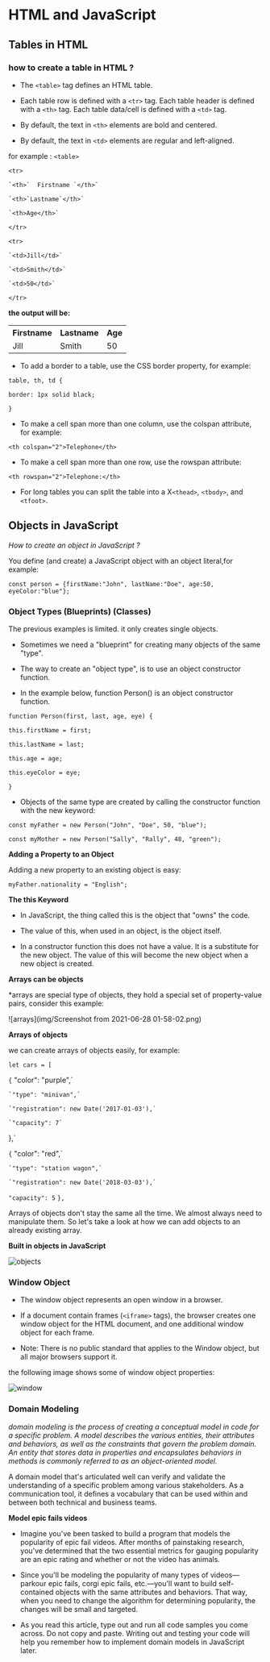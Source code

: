 # HTML and JavaScript
## Tables in HTML
### how to create a table in HTML ?
- The `<table>` tag defines an HTML table.

- Each table row is defined with a `<tr>` tag. Each table header is defined with a `<th>` tag. Each table data/cell is defined with a `<td>` tag.

- By default, the text in `<th>` elements are bold and centered.

- By default, the text in `<td>` elements are regular and left-aligned.

for example :
 `<table>`

  `<tr>`
    
    `<th>`  Firstname `</th>`

    `<th>`Lastname`</th>`

    `<th>Age</th>`

  `</tr>`

  `<tr>`

    `<td>Jill</td>`

    `<td>Smith</td>`

    `<td>50</td>`

  `</tr>`
  
  **the output will be:**
   <table style="width:100%">
  <tr>
    <th>Firstname</th>
    <th>Lastname</th>
    <th>Age</th>
  </tr>
  <tr>
    <td>Jill</td>
    <td>Smith</td>
    <td>50</td>
  </tr>
</table> 

- To add a border to a table, use the CSS border property, for example:

`table, th, td {`
  
  `border: 1px solid black;`

`}`
  
- To make a cell span more than one column, use the colspan attribute, for example:

`<th colspan="2">Telephone</th>`

- To make a cell span more than one row, use the rowspan attribute:

`<th rowspan="2">Telephone:</th>`

- For long tables you can split the table into a X`<thead>`, `<tbody>`, and `<tfoot>`.

## Objects in JavaScript
*How to create an object in JavaScript ?*

You define (and create) a JavaScript object with an object literal,for example:

`const person = {firstName:"John", lastName:"Doe", age:50, eyeColor:"blue"};`

### Object Types (Blueprints) (Classes)

The previous examples is limited. it only creates single objects.

- Sometimes we need a "blueprint" for creating many objects of the same "type".

- The way to create an "object type", is to use an object constructor function.

- In the example below, function Person() is an object constructor function.

`function Person(first, last, age, eye) {`

  `this.firstName = first;`

  `this.lastName = last;`

  `this.age = age;`

  `this.eyeColor = eye;`

`}`

- Objects of the same type are created by calling the constructor function with the new keyword:

`const myFather = new Person("John", "Doe", 50, "blue");`

`const myMother = new Person("Sally", "Rally", 48, "green");`

**Adding a Property to an Object**

Adding a new property to an existing object is easy: 

`myFather.nationality = "English";`

**The this Keyword**

- In JavaScript, the thing called this is the object that "owns" the code.

- The value of this, when used in an object, is the object itself.

- In a constructor function this does not have a value. It is a substitute for the new object. The value of this will become the new object when a new object is created.

**Arrays can be objects**

*arrays are special type of objects, they hold a special set of property-value pairs, consider this example:

![arrays](img/Screenshot from 2021-06-28 01-58-02.png)

**Arrays of objects**

we can create arrays of objects easily, for example:

`let cars = [`

  `{`
    "color": "purple",`
    
    `"type": "minivan",`

    `"registration": new Date('2017-01-03'),`

    `"capacity": 7`
  },`

  `{`
    "color": "red",`

    `"type": "station wagon",`

    `"registration": new Date('2018-03-03'),`

   `"capacity": 5`
  `},`
  
  Arrays of objects don't stay the same all the time. We almost always need to manipulate them. So let's take a look at how we can add objects to an already existing array.

  **Built in objects in JavaScript**

  ![objects](https://lh3.googleusercontent.com/proxy/dpXUV6G3EDkprvLDSJlmoccET8QWf1L2mAfrSSV45NL9whyAcq8mYA5dw3zQRewF58W7qC79a1B-1BcT70L0_bzb-KxVB9k9LTSp4FGbfz9ouBcjOmed6xphuCw)

  ### Window Object
  - The window object represents an open window in a browser.

- If a document contain frames (`<iframe>`  tags), the browser creates one window object for the HTML document, and one additional window object for each frame.

- Note: There is no public standard that applies to the Window object, but all major browsers support it.

the following image shows some of window object properties:

![window](https://i.imgur.com/0SlQsZz.png)

### Domain Modeling
*domain modeling is the process of creating a conceptual model in code for a specific problem. A model describes the various entities, their attributes and behaviors, as well as the constraints that govern the problem domain. An entity that stores data in properties and encapsulates behaviors in methods is commonly referred to as an object-oriented model.*

A domain model that's articulated well can verify and validate the understanding of a specific problem among various stakeholders. As a communication tool, it defines a vocabulary that can be used within and between both technical and business teams.

**Model epic fails videos**

- Imagine you've been tasked to build a program that models the popularity of epic fail videos. After months of painstaking research, you've determined that the two essential metrics for gauging popularity are an epic rating and whether or not the video has animals.

- Since you'll be modeling the popularity of many types of videos—parkour epic fails, corgi epic fails, etc.—you'll want to build self-contained objects with the same attributes and behaviors. That way, when you need to change the algorithm for determining popularity, the changes will be small and targeted.

- As you read this article, type out and run all code samples you come across. Do not copy and paste. Writing out and testing your code will help you remember how to implement domain models in JavaScript later.














